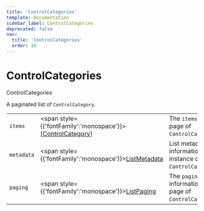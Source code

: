 ```yaml
---
title: 'ControlCategories'
template: Documentation
sidebar_label: ControlCategories
deprecated: false
nav:
  title: 'ControlCategories'
  order: 10
---
```


# ControlCategories

<div style={{'fontFamily':'monospace'}}><span style={{'fontSize':'1.5rem','fontWeight':500}}>ControlCategories</span></div>



A paginated list of `ControlCategory`.

| | | |
| -- | -- | -- |
| `items` | <span style={{'fontFamily':'monospace'}}>[<a href="/guardrails/docs/reference/graphql/object/ControlCategory">ControlCategory</a>]</span> | The `items` for this page of `ControlCategories`. |
| `metadata` | <span style={{'fontFamily':'monospace'}}><a href="/guardrails/docs/reference/graphql/object/ListMetadata">ListMetadata</a></span> | List metadata information for the instance of `ControlCategories`. |
| `paging` | <span style={{'fontFamily':'monospace'}}><a href="/guardrails/docs/reference/graphql/object/ListPaging">ListPaging</a></span> | The `paging` information for this page of `ControlCategories`. |
